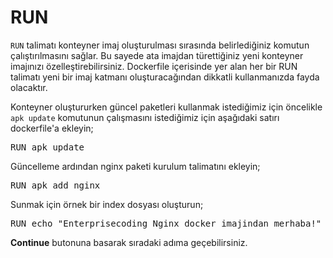 # RUN

`RUN` talimatı konteyner imaj oluşturulması sırasında belirlediğiniz komutun çalıştırılmasını sağlar. Bu sayede ata imajdan türettiğiniz yeni konteyner imajınızı özelleştirebilirsiniz. Dockerfile içerisinde yer alan her bir RUN talimatı yeni bir imaj katmanı oluşturacağından dikkatli kullanmanızda fayda olacaktır.

Konteyner oluştururken güncel paketleri kullanmak istediğimiz için öncelikle `apk update` komutunun çalışmasını istediğimiz için aşağıdaki satırı dockerfile'a ekleyin;


<pre class="file" data-filename="dockerfile" data-target="append">RUN apk update</pre>

Güncelleme ardından nginx paketi kurulum talimatını ekleyin;

<pre class="file" data-filename="dockerfile" data-target="append">RUN apk add nginx</pre>

Sunmak için örnek bir index dosyası oluşturun;

<pre class="file" data-filename="dockerfile" data-target="append">RUN echo "Enterprisecoding Nginx docker imajindan merhaba!" > /var/www/index.html
</pre>

**Continue** butonuna basarak sıradaki adıma geçebilirsiniz.